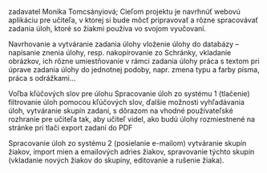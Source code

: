 zadavatel Monika Tomcsányiová;
Cieľom projektu je navrhnúť webovú aplikáciu pre učiteľa, v ktorej si bude môcť pripravovať a rôzne spracovávať zadania úloh, ktoré so žiakmi používa vo svojom vyučovaní.

Navrhovanie a vytváranie zadania úlohy vloženie úlohy do databázy – napísanie znenia úlohy, resp. nakopírovanie zo Schránky, vkladanie obrázkov, ich rôzne umiestňovanie v rámci zadania úlohy práca s textom pri úprave zadania úlohy do jednotnej podoby, napr. zmena typu a farby písma, práca s odrážkami...

Voľba kľúčových slov pre úlohu Spracovanie úloh zo systému 1 (tlačenie) filtrovanie úloh pomocou kľúčových slov, ďalšie možnosti vyhľadávania úloh, vytváranie skupín zadaní, s dôrazom na vhodné používateľské rozhranie pre učiteľa tak, aby učiteľ videl, ako budú úlohy rozmiestnené na stránke pri tlači export zadaní do PDF

Spracovanie úloh zo systému 2 (posielanie e-mailom) vytváranie skupín žiakov, import mien a emailových adries žiakov, spravovanie týchto skupín (vkladanie nových žiakov do skupiny, editovanie a rušenie žiaka).